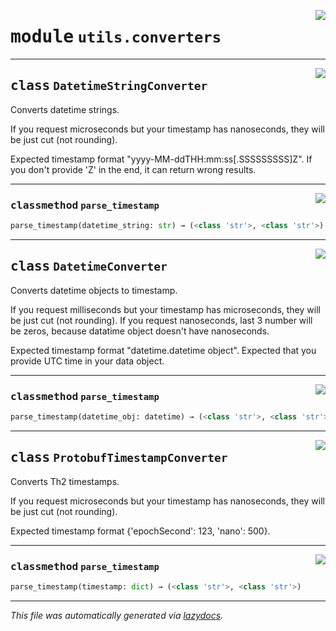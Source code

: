 <!-- markdownlint-disable -->

<a href="../../th2_data_services/utils/converters.py#L0"><img align="right" style="float:right;" src="https://img.shields.io/badge/-source-cccccc?style=flat-square"></a>

# <kbd>module</kbd> `utils.converters`






---

<a href="../../th2_data_services/utils/converters.py#L9"><img align="right" style="float:right;" src="https://img.shields.io/badge/-source-cccccc?style=flat-square"></a>

## <kbd>class</kbd> `DatetimeStringConverter`
Converts datetime strings. 

If you request microseconds but your timestamp has nanoseconds, they will be just cut (not rounding). 

Expected timestamp format "yyyy-MM-ddTHH:mm:ss[.SSSSSSSSS]Z". If you don't provide 'Z' in the end, it can return wrong results. 




---

<a href="../../th2_data_services/utils/converters.py#L18"><img align="right" style="float:right;" src="https://img.shields.io/badge/-source-cccccc?style=flat-square"></a>

### <kbd>classmethod</kbd> `parse_timestamp`

```python
parse_timestamp(datetime_string: str) → (<class 'str'>, <class 'str'>)
```






---

<a href="../../th2_data_services/utils/converters.py#L37"><img align="right" style="float:right;" src="https://img.shields.io/badge/-source-cccccc?style=flat-square"></a>

## <kbd>class</kbd> `DatetimeConverter`
Converts datetime objects to timestamp. 

If you request milliseconds but your timestamp has microseconds, they will be just cut (not rounding). If you request nanoseconds, last 3 number will be zeros, because datatime object doesn't have nanoseconds. 

Expected timestamp format "datetime.datetime object". Expected that you provide UTC time in your data object. 




---

<a href="../../th2_data_services/utils/converters.py#L47"><img align="right" style="float:right;" src="https://img.shields.io/badge/-source-cccccc?style=flat-square"></a>

### <kbd>classmethod</kbd> `parse_timestamp`

```python
parse_timestamp(datetime_obj: datetime) → (<class 'str'>, <class 'str'>)
```






---

<a href="../../th2_data_services/utils/converters.py#L55"><img align="right" style="float:right;" src="https://img.shields.io/badge/-source-cccccc?style=flat-square"></a>

## <kbd>class</kbd> `ProtobufTimestampConverter`
Converts Th2 timestamps. 

If you request microseconds but your timestamp has nanoseconds, they will be just cut (not rounding). 

Expected timestamp format {'epochSecond': 123, 'nano': 500}. 




---

<a href="../../th2_data_services/utils/converters.py#L63"><img align="right" style="float:right;" src="https://img.shields.io/badge/-source-cccccc?style=flat-square"></a>

### <kbd>classmethod</kbd> `parse_timestamp`

```python
parse_timestamp(timestamp: dict) → (<class 'str'>, <class 'str'>)
```








---

_This file was automatically generated via [lazydocs](https://github.com/ml-tooling/lazydocs)._
